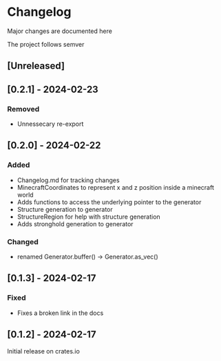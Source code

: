# Changelog

Major changes are documented here

The project follows semver

## [Unreleased]

## [0.2.1] - 2024-02-23

### Removed
- Unnessecary re-export

## [0.2.0] - 2024-02-22

### Added

- Changelog.md for tracking changes
- MinecraftCoordinates to represent x and z position inside a minecraft world
- Adds functions to access the underlying pointer to the generator
- Structure generation to generator
- StructureRegion for help with structure generation
- Adds stronghold generation to generator

### Changed

- renamed Generator.buffer() -> Generator.as_vec()

## [0.1.3] - 2024-02-17

### Fixed

- Fixes a broken link in the docs

## [0.1.2] - 2024-02-17

Initial release on crates.io
